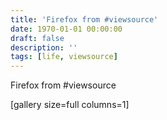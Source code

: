 ```yaml
---
title: 'Firefox from #viewsource'
date: 1970-01-01 00:00:00
draft: false
description: ''
tags: [life, viewsource]
---
```


Firefox from #viewsource

\[gallery size=full columns=1\]